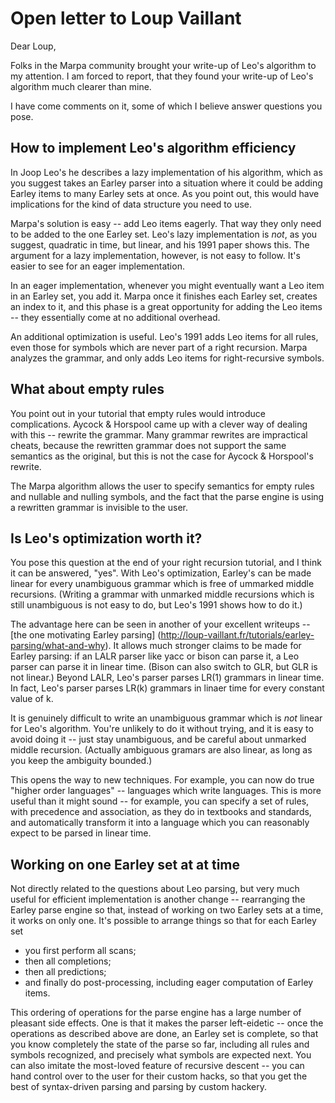 # Open letter to Loup Vaillant

Dear Loup,

Folks in the Marpa community
brought
your write-up of Leo's algorithm
to my attention.
I am forced to report,
that they found your write-up of Leo's algorithm
much clearer than mine.

I have come comments on it,
some of which I believe answer questions you pose.

## How to implement Leo's algorithm efficiency

In Joop Leo's he describes a lazy implementation of his algorithm,
which as you suggest takes an Earley parser into a situation
where it could be adding Earley items to many Earley sets at once.
As you point out, this would have implications for the kind
of data structure you need to use.

Marpa's solution is easy -- add Leo items eagerly.
That way they only need to be added to the one Earley set.
Leo's lazy implementation is *not*, as you suggest,
quadratic in time,
but linear,
and his 1991 paper shows this.
The argument for a lazy implementation,
however,
is not easy to follow.
It's easier to see for an eager implementation.

In an eager implementation, whenever you might
eventually want a Leo item in an Earley set,
you add it.
Marpa once it finishes each Earley set,
creates an index to it,
and this phase is a great opportunity for
adding the Leo items --
they essentially come at no additional overhead.

An additional optimization is useful.
Leo's 1991 adds Leo items for all rules,
even those for symbols
which are never part
of a right recursion.
Marpa analyzes the grammar, and only adds
Leo items for right-recursive symbols.

## What about empty rules

You point out in your tutorial that empty rules
would introduce complications.
Aycock & Horspool came up with a clever way
of dealing with this -- rewrite the grammar.
Many grammar rewrites are impractical cheats,
because the rewritten grammar does not support
the same semantics as the original,
but this is not the case for Aycock & Horspool's
rewrite.

The Marpa algorithm allows the user to specify
semantics for empty rules and nullable and
nulling symbols,
and the fact that the parse engine is using
a rewritten grammar is invisible to the user.

## Is Leo's optimization worth it?

You pose this question at the end of your right recursion
tutorial, and I think it can be answered, "yes".
With Leo's optimization,
Earley's can be made linear for every unambiguous grammar
which is free of ummarked middle recursions.
(Writing a grammar with unmarked middle recursions which
is still unambiguous is not easy to do, but Leo's 1991
shows how to do it.)

The advantage here can be seen in another of your excellent
writeups -- [the one motivating Earley parsing]
(http://loup-vaillant.fr/tutorials/earley-parsing/what-and-why).
It allows much
stronger claims to be made for Earley parsing:
if an LALR parser like yacc or bison can parse it,
a Leo parser can parse it in linear time.
(Bison can also switch to GLR, but GLR is not linear.)
Beyond LALR, Leo's parser parses LR(1) grammars in linear time.
In fact, Leo's parser parses LR(k) grammars in linaer time
for every constant value of k.

It is genuinely difficult to write an unambiguous
grammar which is *not* linear for Leo's algorithm.
You're unlikely to do it without trying,
and it is easy to avoid doing it -- just
stay unambiguous,
and be careful about unmarked middle recursion.
(Actually ambiguous gramars are also linear,
as long as you keep the ambiguity bounded.)

This opens the way to new techniques.
For example, you can now do true "higher order languages" -- languages
which write languages.
This is more useful than it might sound -- for example,
you can specify a set of rules, with precedence and association,
as they do in textbooks and standards,
and automatically transform it into a language which you can
reasonably expect to be parsed in linear time.

## Working on one Earley set at at time

Not directly related to the questions about Leo parsing,
but very much useful for efficient implementation is another
change -- rearranging the Earley parse engine so that,
instead of working on two Earley sets at a time,
it works on only one.
It's possible to arrange things so that for each Earley set

* you first perform all scans;
* then all completions;
* then all predictions;
* and finally do post-processing, including eager computation of Earley items.

This ordering of operations for the parse engine has a large number
of pleasant side effects.
One is that it makes the parser left-eidetic --
once the operations as described above are done,
an Earley set is complete, so that
you know completely the state of the parse so far,
including all rules and symbols recognized,
and precisely what symbols are expected next.
You can also imitate the most-loved feature of recursive descent --
you can hand control over to the user for their custom hacks,
so that you get the best of syntax-driven parsing and
parsing by custom hackery.


